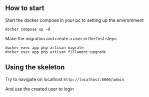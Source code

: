 

## How to start

Start the docker compose in your pc to setting up the enviromment

```shell
docker compose up -d
```
Make the migration and create a user in the first steps

```shell
docker exec app php artisan migrate
docker exec app php artisan fillament:upgrade
```
## Using the skeleton

Try to navigate on localhost
``
http://localhost:8000/admin
``

And use the created user to login
